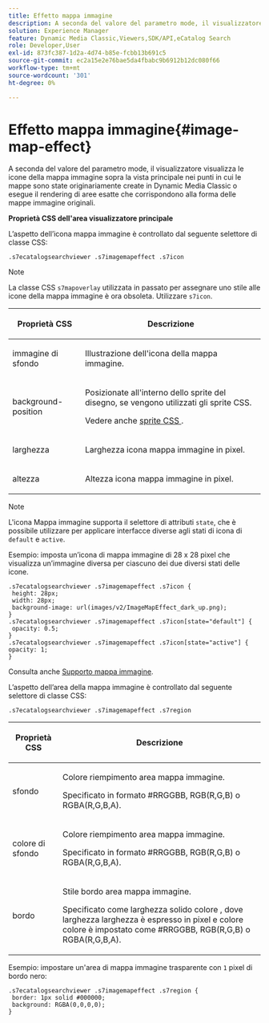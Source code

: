 ```yaml
---
title: Effetto mappa immagine
description: A seconda del valore del parametro mode, il visualizzatore visualizza le icone della mappa immagine sopra la vista principale nei punti in cui le mappe sono state originariamente create in Dynamic Media Classic o esegue il rendering di aree esatte che corrispondono alla forma delle mappe immagine originali.
solution: Experience Manager
feature: Dynamic Media Classic,Viewers,SDK/API,eCatalog Search
role: Developer,User
exl-id: 873fc387-1d2a-4d74-b85e-fcbb13b691c5
source-git-commit: ec2a15e2e76bae5da4fbabc9b6912b12dc080f66
workflow-type: tm+mt
source-wordcount: '301'
ht-degree: 0%

---
```


# Effetto mappa immagine{#image-map-effect}

A seconda del valore del parametro mode, il visualizzatore visualizza le icone della mappa immagine sopra la vista principale nei punti in cui le mappe sono state originariamente create in Dynamic Media Classic o esegue il rendering di aree esatte che corrispondono alla forma delle mappe immagine originali.

<!--<a id="section_061E550C1C1D4DB2BD663A898895B38C"></a>-->

**Proprietà CSS dell&#39;area visualizzatore principale**

L’aspetto dell’icona mappa immagine è controllato dal seguente selettore di classe CSS:

```
.s7ecatalogsearchviewer .s7imagemapeffect .s7icon
```

>[!NOTE]
>
>La classe CSS `s7mapoverlay` utilizzata in passato per assegnare uno stile alle icone della mappa immagine è ora obsoleta. Utilizzare `s7icon`.

<table id="table_94EE3F5BBE4547C0B4943471CEE7EDE4"> 
 <thead> 
  <tr> 
   <th colname="col1" class="entry"> <p> Proprietà CSS </p> </th> 
   <th colname="col2" class="entry"> <p>Descrizione </p> </th> 
  </tr> 
 </thead>
 <tbody> 
  <tr> 
   <td colname="col1"> <p> <span class="codeph"> immagine di sfondo </span> </p> </td> 
   <td colname="col2"> <p>Illustrazione dell'icona della mappa immagine. </p> </td> 
  </tr> 
  <tr> 
   <td colname="col1"> <p> <span class="codeph"> background-position </span> </p> </td> 
   <td colname="col2"> <p> Posizionate all'interno dello sprite del disegno, se vengono utilizzati gli sprite CSS. </p> <p>Vedere anche <a href="../../../c-html5-s7-aem-asset-viewers/c-html5-ecatsearch-viewer-about/c-html5-ecatsearch-viewer-customizingviewer/c-html5-ecatsearch-viewer-customizingviewer.md#section-9d570f95eb2443aca74c1b02f6e89aff" format="dita" scope="local"> sprite CSS </a>. </p> </td> 
  </tr> 
  <tr> 
   <td colname="col1"> <p> <span class="codeph"> larghezza </span> </p> </td> 
   <td colname="col2"> <p>Larghezza icona mappa immagine in pixel. </p> </td> 
  </tr> 
  <tr> 
   <td colname="col1"> <p> <span class="codeph"> altezza </span> </p> </td> 
   <td colname="col2"> <p>Altezza icona mappa immagine in pixel. </p> </td> 
  </tr> 
 </tbody> 
</table>

>[!NOTE]
>
>L&#39;icona Mappa immagine supporta il selettore di attributi `state`, che è possibile utilizzare per applicare interfacce diverse agli stati di icona di `default` e `active`.

Esempio: imposta un’icona di mappa immagine di 28 x 28 pixel che visualizza un’immagine diversa per ciascuno dei due diversi stati delle icone.

```
.s7ecatalogsearchviewer .s7imagemapeffect .s7icon { 
 height: 28px; 
 width: 28px;  
 background-image: url(images/v2/ImageMapEffect_dark_up.png); 
} 
.s7ecatalogsearchviewer .s7imagemapeffect .s7icon[state="default"] { 
 opacity: 0.5; 
} 
.s7ecatalogsearchviewer .s7imagemapeffect .s7icon[state="active"] { 
opacity: 1; 
}
```

Consulta anche [Supporto mappa immagine](../../../c-html5-s7-aem-asset-viewers/c-html5-20-ecatalog-viewer-about/c-html5-20-ecatalog-image-map-support.md#concept-28759efae5014a1fa8b0fb14dc26812a).

L’aspetto dell’area della mappa immagine è controllato dal seguente selettore di classe CSS:

```
.s7ecatalogsearchviewer .s7imagemapeffect .s7region
```

<table id="table_1FF98CE842604AAABD838FF528CDC4EF"> 
 <thead> 
  <tr> 
   <th colname="col1" class="entry"> <p> Proprietà CSS </p> </th> 
   <th colname="col2" class="entry"> <p>Descrizione </p> </th> 
  </tr> 
 </thead>
 <tbody> 
  <tr> 
   <td colname="col1"> <p> <span class="codeph"> sfondo </span> </p> </td> 
   <td colname="col2"> <p> Colore riempimento area mappa immagine. </p> <p>Specificato in formato #RRGGBB, RGB(R,G,B) o RGBA(R,G,B,A). </p> </td> 
  </tr> 
  <tr> 
   <td colname="col1"> <p> <span class="codeph"> colore di sfondo </span> </p> </td> 
   <td colname="col2"> <p> Colore riempimento area mappa immagine. </p> <p>Specificato in formato #RRGGBB, RGB(R,G,B) o RGBA(R,G,B,A). </p> </td> 
  </tr> 
  <tr> 
   <td colname="col1"> <p> <span class="codeph"> bordo </span> </p> </td> 
   <td colname="col2"> <p> Stile bordo area mappa immagine. </p> <p>Specificato come <span class="codeph"> <span class="varname"> larghezza </span> solido <span class="varname"> colore </span> </span>, dove <span class="codeph"> larghezza <span class="varname"> larghezza </span> </span> è espresso in pixel e <span class="codeph"> colore <span class="varname"> colore </span> </span> è impostato come #RRGGBB, RGB(R,G,B) o RGBA(R,G,B,A). </p> </td> 
  </tr> 
 </tbody> 
</table>

Esempio: impostare un&#39;area di mappa immagine trasparente con `1` pixel di bordo nero:

```
.s7ecatalogsearchviewer .s7imagemapeffect .s7region { 
 border: 1px solid #000000; 
 background: RGBA(0,0,0,0);  
}
```
